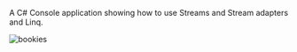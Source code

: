 A C# Console application showing how to use Streams and Stream adapters and Linq. 

![bookies](https://user-images.githubusercontent.com/33717497/37455111-40444356-2834-11e8-9447-89469e43db7c.PNG)
